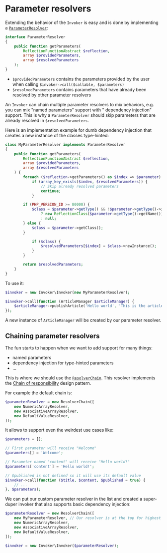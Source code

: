 # Parameter resolvers

Extending the behavior of the `Invoker` is easy and is done by implementing
a [`ParameterResolver`](https://github.com/PHP-DI/Invoker/blob/master/src/ParameterResolver/ParameterResolver.php):

```php
interface ParameterResolver
{
    public function getParameters(
        ReflectionFunctionAbstract $reflection,
        array $providedParameters,
        array $resolvedParameters
    );
}
```

- `$providedParameters` contains the parameters provided by the user when
  calling `$invoker->call($callable, $parameters)`
- `$resolvedParameters` contains parameters that have already been resolved by other parameter resolvers

An `Invoker` can chain multiple parameter resolvers to mix behaviors, e.g. you can mix "named parameters" support with "
dependency injection" support. This is why a `ParameterResolver` should skip parameters that are already resolved
in `$resolvedParameters`.

Here is an implementation example for dumb dependency injection that creates a new instance of the classes type-hinted:

```php
class MyParameterResolver implements ParameterResolver
{
    public function getParameters(
        ReflectionFunctionAbstract $reflection,
        array $providedParameters,
        array $resolvedParameters
    ) {
        foreach ($reflection->getParameters() as $index => $parameter) {
            if (array_key_exists($index, $resolvedParameters)) {
                // Skip already resolved parameters
                continue;
            }

		if (PHP_VERSION_ID >= 80000) {
			$class = $parameter->getType() && !$parameter->getType()->isBuiltin()
				? new ReflectionClass($parameter->getType()->getName())
				: null;
		} else {
			$class = $parameter->getClass();
		}

            if ($class) {
                $resolvedParameters[$index] = $class->newInstance();
            }
        }

        return $resolvedParameters;
    }
}
```

To use it:

```php
$invoker = new Invoker\Invoker(new MyParameterResolver);

$invoker->call(function (ArticleManager $articleManager) {
    $articleManager->publishArticle('Hello world', 'This is the article content.');
});
```

A new instance of `ArticleManager` will be created by our parameter resolver.

## Chaining parameter resolvers

The fun starts to happen when we want to add support for many things:

- named parameters
- dependency injection for type-hinted parameters
- ...

This is where we should use
the [`ResolverChain`](https://github.com/PHP-DI/Invoker/blob/master/src/ParameterResolver/ResolverChain.php). This
resolver implements the [Chain of responsibility](http://en.wikipedia.org/wiki/Chain-of-responsibility_pattern) design
pattern.

For example the default chain is:

```php
$parameterResolver = new ResolverChain([
    new NumericArrayResolver,
    new AssociativeArrayResolver,
    new DefaultValueResolver,
]);
```

It allows to support even the weirdest use cases like:

```php
$parameters = [];

// First parameter will receive "Welcome"
$parameters[] = 'Welcome';

// Parameter named "content" will receive "Hello world!"
$parameters['content'] = 'Hello world!';

// $published is not defined so it will use its default value
$invoker->call(function ($title, $content, $published = true) {
    // ...
}, $parameters);
```

We can put our custom parameter resolver in the list and created a super-duper invoker that also supports basic
dependency injection:

```php
$parameterResolver = new ResolverChain([
    new MyParameterResolver, // Our resolver is at the top for highest priority
    new NumericArrayResolver,
    new AssociativeArrayResolver,
    new DefaultValueResolver,
]);

$invoker = new Invoker\Invoker($parameterResolver);
```
